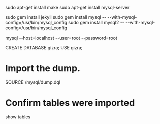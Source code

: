 sudo apt-get install make
sudo apt-get install mysql-server

sudo gem install jekyll
sudo gem install mysql -- --with-mysql-config=/usr/bin/mysql_config
sudo gem install mysql2 -- --with-mysql-config=/usr/bin/mysql_config

mysql --host=localhost --user=root --password=root

CREATE DATABASE gizra;
USE gizra;
# Import the dump.
SOURCE /mysql/dump.dql
# Confirm tables were imported
show tables